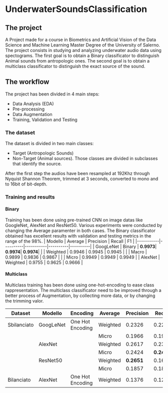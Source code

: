 # UnderwaterSoundsClassification 
## The project
 A Project made for a course in Biometrics and Artificial Vision of the Data Science and Machine Learning Master Degree of the University of Salerno.
 The project consists in studying and analyzing underwater audio data using spectograms.
The first goal is to obtain a Binary classificator to distinguish Animal sounds from antropologic ones.
The second goal is to obtain a multiclass classificator to distinguish the exact source of the sound.

 ## The workflow
The project has been divided in 4 main steps:
- Data Analysis (EDA)
- Pre-processing
- Data Augmentation
- Training, Validation and Testing

### The dataset
The dataset is divided in two main classes: 
- Target (Antropologic Sounds)
- Non-Target (Animal sources).
Those classes are divided in subclasses that identify the source.

After the first step the audios have been resampled at 192Khz through Nyquist Shannon Theorem, trimmed at 3 seconds, converted to mono and to 16bit of bit-depth.

### Training and results

#### Binary
Training has been done using pre-trained CNN on image datas like GoogleNet, AlexNet and ResNet50.
Various experiments were conducted by changing the Average paramenter in both cases.
The Binary classificator obtained has excellent results with validation and testing metrics in the range of the 98%.
| Modello   | Average  | Precision | Recall   | F1       |
|-----------|----------|-----------|----------|----------|
| GoogLeNet | Binary   | **0.9973**| **0.9974**| **0.9974**|
|           | Weighted | 0.9946    | 0.9945   | 0.9945   |
|           | Macro    | 0.9899    | 0.9836   | 0.9867   |
|           | Micro    | 0.9949    | 0.9949   | 0.9949   |
| AlexNet   | Weighted | 0.9755    | 0.9625   | 0.9666   |


#### Multiclass
Multiclass training has been done using one-hot-encoding to ease class rappresentation.
The multiclass classificator need to be improved through a better process of Augmentation, by collecting more data, or by changing the trimming valor.

| Dataset      | Modello   | Encoding         | Average  | Precision     | Recall        | F1            |
|--------------|-----------|------------------|----------|---------------|---------------|---------------|
| Sbilanciato  | GoogLeNet | One Hot Encoding | Weighted | 0.2326        | 0.2246        | 0.2262        |
|              |           |                  | Micro    | 0.1966        | 0.1966        | 0.1966        |
|              | AlexNet   |                  | Weighted | 0.2617        | 0.2367        | 0.2419        |
|              |           |                  | Micro    | 0.2424        | **0.2424**    | **0.2424**    |
|              | ResNet50  |                  | Weighted | **0.2651**    | 0.1630        | 0.1883        |
|              |           |                  | Micro    | 0.1857        | 0.1857        | 0.1857        |
| Bilanciato   | AlexNet   | One Hot Encoding | Weighted | 0.1376        | 0.1275        | 0.1297        |

 
